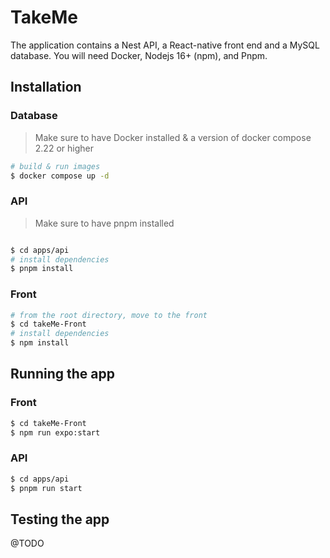 # TakeMe

The application contains a Nest API, a React-native front end and a MySQL database.
You will need Docker, Nodejs 16+ (npm), and Pnpm.

## Installation

### Database

> Make sure to have Docker installed & a version of docker compose 2.22 or higher

```bash
# build & run images
$ docker compose up -d
```

### API

> Make sure to have pnpm installed

```bash

$ cd apps/api
# install dependencies
$ pnpm install
```

### Front

```bash
# from the root directory, move to the front
$ cd takeMe-Front
# install dependencies
$ npm install
```

## Running the app

### Front

```bash
$ cd takeMe-Front
$ npm run expo:start
```

### API

```bash
$ cd apps/api
$ pnpm run start
```

## Testing the app

@TODO

